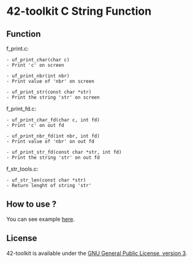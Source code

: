 42-toolkit	C String Function
==========

## Function

f_print.c:

	- uf_print_char(char c)
	- Print 'c' on screen

	- uf_print_nbr(int nbr)
	- Print value of 'nbr' on screen

	- uf_print_str(const char *str)
	- Print the string 'str' on screen

f_print_fd.c:

	- uf_print_char_fd(char c, int fd)
	- Print 'c' on out fd

	- uf_print_nbr_fd(int nbr, int fd)
	- Print value of 'nbr' on out fd

	- uf_print_str_fd(const char *str, int fd)
	- Print the string 'str' on out fd

f_str_tools.c:

	- uf_str_len(const char *str)
	- Return lenght of string 'str'

## How to use ?

You can see example [here](https://github.com/QuentinPerez/42-toolkit/tree/master/examples/c/f_string).

## License

42-toolkit is available under the [GNU General Public License, version 3](LICENSE).
